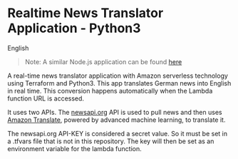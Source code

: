 # Realtime News Translator Application - Python3

English
> Note: A similar Node.js application can be found [here](https://github.com/kusumsiri/Realtime_News_Translator_Nodejs)

A real-time news translator application with Amazon serverless technology using Terraform and Python3. This app translates German news into English in real time. This conversion happens automatically when the Lambda function URL is accessed.

It uses two APIs. The [newsapi.org](https://newsapi.org/) API is used to pull news and then uses [Amazon Translate](https://docs.aws.amazon.com/translate/latest/dg/what-is.html), powered by advanced machine learning, to translate it.

The newsapi.org API-KEY is considered a secret value. So it must be set in a .tfvars file that is not in this repository. The key will then be set as an environment variable for the lambda function.
